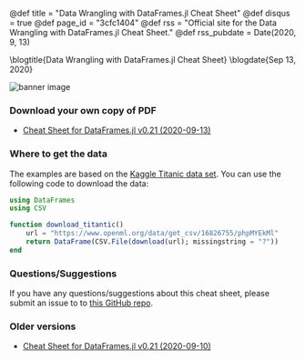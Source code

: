 @def title = "Data Wrangling with DataFrames.jl Cheat Sheet"
@def disqus = true
@def page_id = "3cfc1404"
@def rss = "Official site for the Data Wrangling with DataFrames.jl Cheat Sheet."
@def rss_pubdate = Date(2020, 9, 13)

\blogtitle{Data Wrangling with DataFrames.jl Cheat Sheet}
\blogdate{Sep 13, 2020}

![banner image](/assets/pages/data-wrangling-with-data-frames-jl-cheat-sheet/banner.png)

### Download your own copy of PDF

- [Cheat Sheet for DataFrames.jl v0.21 (2020-09-13)](/assets/pages/data-wrangling-with-data-frames-jl-cheat-sheet/DataFramesCheatSheet_v0.21_rev2.pdf)

### Where to get the data

The examples are based on the [Kaggle Titanic data set](https://www.kaggle.com/c/titanic/data).
You can use the following code to download the data:

```julia
using DataFrames
using CSV

function download_titantic()
    url = "https://www.openml.org/data/get_csv/16826755/phpMYEkMl"
    return DataFrame(CSV.File(download(url); missingstring = "?"))
end
```

### Questions/Suggestions

If you have any questions/suggestions about this cheat sheet, please submit an issue to
to [this GitHub repo](https://github.com/tk3369/www.ahsmart.com/issues).

### Older versions

- [Cheat Sheet for DataFrames.jl v0.21 (2020-09-10)](/assets/pages/data-wrangling-with-data-frames-jl-cheat-sheet/DataFramesCheatSheet_v0.21.pdf)

